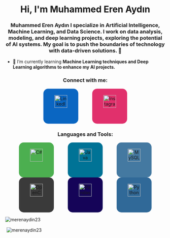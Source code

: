 <h1 align="center">Hi, I'm Muhammed Eren Aydın</h1>
<h3 align="center">Muhammed Eren Aydın I specialize in Artificial Intelligence, Machine Learning, and Data Science. I work on data analysis, modeling, and deep learning projects, exploring the potential of AI systems. My goal is to push the boundaries of technology with data-driven solutions. 🚀</h3>

- 🌱 I’m currently learning **Machine Learning techniques and Deep Learning algorithms to enhance my AI projects.**

<h3 align="center">Connect with me:</h3>
<p align="center">
    <a href="https://linkedin.com/in/muhammederen23" target="blank" style="display: inline-block; margin: 0 20px; padding: 20px; border-radius: 15px; background-color: #0a66c2; transition: transform 0.3s ease; width: 70px; height: 70px; text-align: center;">
        <img src="https://upload.wikimedia.org/wikipedia/commons/e/e9/Linkedin_icon_2022.svg" alt="LinkedIn" width="40" height="40"/>
    </a>
    <a href="https://instagram.com/erenaydinn23" target="blank" style="display: inline-block; margin: 0 20px; padding: 20px; border-radius: 15px; background-color: #E1306C; transition: transform 0.3s ease; width: 70px; height: 70px; text-align: center;">
        <img src="https://upload.wikimedia.org/wikipedia/commons/9/95/Instagram_logo_2022.svg" alt="Instagram" width="40" height="40"/>
    </a>
</p>

<h3 align="center">Languages and Tools:</h3>
<p align="center">
    <a href="https://www.w3schools.com/cs/" target="_blank" rel="noreferrer" style="display: inline-block; margin: 0 20px; padding: 20px; border-radius: 15px; background-color: #4CAF50; transition: transform 0.3s ease; width: 70px; height: 70px; text-align: center;">
        <img src="https://upload.wikimedia.org/wikipedia/commons/2/2f/Csharp_Logo.svg" alt="C#" width="40" height="40"/>
    </a>
    <a href="https://www.java.com" target="_blank" rel="noreferrer" style="display: inline-block; margin: 0 20px; padding: 20px; border-radius: 15px; background-color: #007396; transition: transform 0.3s ease; width: 70px; height: 70px; text-align: center;">
        <img src="https://upload.wikimedia.org/wikipedia/commons/6/6b/Java_logo_2020.svg" alt="Java" width="40" height="40"/>
    </a>
    <a href="https://www.mysql.com/" target="_blank" rel="noreferrer" style="display: inline-block; margin: 0 20px; padding: 20px; border-radius: 15px; background-color: #4479A1; transition: transform 0.3s ease; width: 70px; height: 70px; text-align: center;">
        <img src="https://upload.wikimedia.org/wikipedia/commons/a/a5/MySQL_logo.svg" alt="MySQL" width="40" height="40"/>
    </a>
    <a href="https://opencv.org/" target="_blank" rel="noreferrer" style="display: inline-block; margin: 0 20px; padding: 20px; border-radius: 15px; background-color: #3A3A3A; transition: transform 0.3s ease; width: 70px; height: 70px; text-align: center;">
        <img src="https://upload.wikimedia.org/wikipedia/commons/5/53/OpenCV_Logo.png" alt="OpenCV" width="40" height="40"/>
    </a>
    <a href="https://pandas.pydata.org/" target="_blank" rel="noreferrer" style="display: inline-block; margin: 0 20px; padding: 20px; border-radius: 15px; background-color: #150458; transition: transform 0.3s ease; width: 70px; height: 70px; text-align: center;">
        <img src="https://upload.wikimedia.org/wikipedia/commons/2/2e/Pandas_logo.svg" alt="Pandas" width="40" height="40"/>
    </a>
    <a href="https://www.python.org" target="_blank" rel="noreferrer" style="display: inline-block; margin: 0 20px; padding: 20px; border-radius: 15px; background-color: #306998; transition: transform 0.3s ease; width: 70px; height: 70px; text-align: center;">
        <img src="https://upload.wikimedia.org/wikipedia/commons/c/c3/Python-logo-notext.svg" alt="Python" width="40" height="40"/>
    </a>
</p>

<p><img align="center" src="https://github-readme-stats.vercel.app/api/top-langs?username=merenaydin23&show_icons=true&locale=en&layout=compact" alt="merenaydin23" /></p>

<p>&nbsp;<img align="center" src="https://github-readme-stats.vercel.app/api?username=merenaydin23&show_icons=true&locale=en" alt="merenaydin23" /></p>
